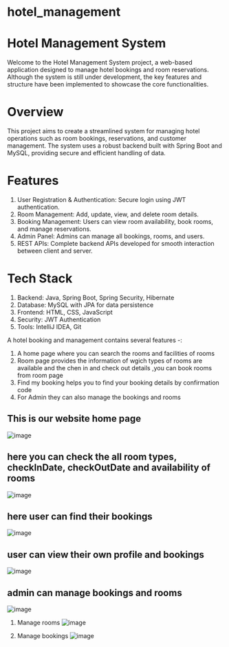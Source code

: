 # hotel_management
# Hotel Management System
Welcome to the Hotel Management System project, a web-based application designed to manage hotel bookings and room reservations. Although the system is still under development, the key features and structure have been implemented to showcase the core functionalities.

# Overview
This project aims to create a streamlined system for managing hotel operations such as room bookings, reservations, and customer management. The system uses a robust backend built with Spring Boot and MySQL, providing secure and efficient handling of data.

# Features
1) User Registration & Authentication: Secure login using JWT authentication.
2) Room Management: Add, update, view, and delete room details.
3) Booking Management: Users can view room availability, book rooms, and manage reservations.
4) Admin Panel: Admins can manage all bookings, rooms, and users.
5) REST APIs: Complete backend APIs developed for smooth interaction between client and server.

# Tech Stack
1) Backend: Java, Spring Boot, Spring Security, Hibernate
2) Database: MySQL with JPA for data persistence
3) Frontend: HTML, CSS, JavaScript 
4) Security: JWT Authentication
5) Tools: IntelliJ IDEA, Git

A hotel booking and management contains several features -:
1) A home page where you can search the rooms and facilities of rooms
2) Room page provides the information of wgich types of rooms are available and the chen in and check out details ,you can book rooms from room page
3) Find my booking helps you to find your booking details by confirmation code
4) For Admin they can also manage the bookings and rooms
   
## This is our website home page
![image](https://github.com/user-attachments/assets/ef1509d9-df3a-4f7c-b5d1-882ddf272021)

## here you can check the all room types, checkInDate, checkOutDate and availability of rooms
![image](https://github.com/user-attachments/assets/81a62987-f260-477d-a85d-b8f14e4b913e)

## here user can find their bookings
![image](https://github.com/user-attachments/assets/2fff3c44-5b92-4cba-8a77-cfff6ec49c49)

## user can view their  own profile and bookings
![image](https://github.com/user-attachments/assets/19854eeb-1a75-4f68-9db5-e697d1431a12)

## admin can manage bookings and rooms
![image](https://github.com/user-attachments/assets/e63213e1-e5f7-4332-afa7-7f24f14d2d0f)
1) Manage rooms
   ![image](https://github.com/user-attachments/assets/14268d62-fcfa-4748-87e7-8de0fd53a7d4)

2) Manage bookings
   ![image](https://github.com/user-attachments/assets/a2c8a306-7c1f-4e73-bfd2-cb10dae132e1)
   

   







